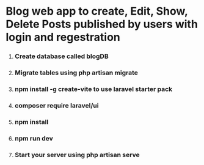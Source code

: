 <h1>Blog web app to create, Edit, Show, Delete Posts published by users with login and regestration</h1>
<ol>
    <li><h3> Create database called blogDB </h3></li>
    <li><h3> Migrate tables using php artisan migrate </h3></li>
    <li><h3>npm install -g create-vite to use laravel starter pack</h3></li>
    <li><h3>composer require laravel/ui</h3></li>
    <li><h3>npm install</h3></li>
    <li><h3>npm run dev</h3></li>
    <li><h3> Start your server using php artisan serve </h3></li>
</ol>
